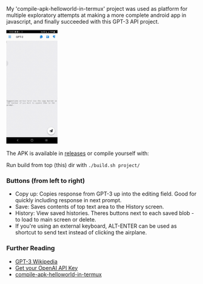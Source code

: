My 'compile-apk-helloworld-in-termux' project was 
used as platform for multiple exploratory attempts 
at making a more complete android app in javascript, 
and finally succeeded with this GPT-3 API project. 

<img height="300px" src="preview.gif"></img>


The APK is available in [releases](https://github.com/rocket-pig/GPT3-Android/releases/tag/final) or compile
yourself with:

Run build from top (this) dir with 
```./build.sh project/```

### Buttons (from left to right)
* Copy up: Copies response from GPT-3 up into the editing field. Good for quickly including response in next prompt.
* Save: Saves contents of top text area to the History screen.
* History: View saved histories. Theres buttons next to each saved blob - to load to main screen or delete.
* If you're using an external keyboard, ALT-ENTER can be used as shortcut to send text instead of clicking the airplane.


### Further Reading
* [GPT-3 Wikipedia](https://en.wikipedia.org/wiki/GPT-3)
* [Get your OpenAI API Key](https://help.openai.com/en/articles/4936850-where-do-i-find-my-secret-api-key)
* [compile-apk-helloworld-in-termux](https://github.com/rocket-pig/compile-apk-helloworld-in-termux)

